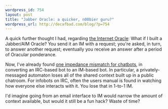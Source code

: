 ```yaml
--- 
wordpress_id: 754
layout: post
title: "Jabber Oracle: a quicker, n00bier guru?"
wordpress_url: http://decafbad.com/blog/?p=754
---
```

A quick further thought I had, regarding [the Internet Oracle][ora]:  What if I built a Jabber/AIM Oracle?  You send it an IM with a request; you're asked, in turn, to answer another request; eventually you receive an answer after a period of Oracular ponderance.

Now, I've already found [one impedance mismatch for chatbots][bot], in converting an IRC-based bot to an IM-based bot.  In particular, a privately-messaged automaton loses all of the shared context built up in a public chatroom.  For infobots on IRC, often the users manual is found in watching how everyone else interacts with it.  You lose that in 1-to-1 IM.  

I'd imagine going from an email interface to IM would narrow the amount of context available, but would it still be a fun hack?  Waste of time?

[bot]: http://decafbad.com/blog/2005/06/24/decafbot-update-faqs
[ora]: http://decafbad.com/blog/2005/10/26/tell-me-oh-oracle

<!-- tags: jabber oracle chatbots -->

